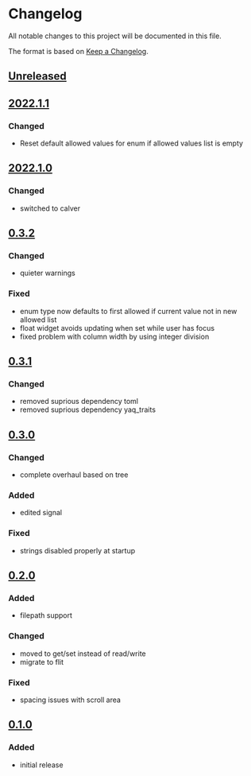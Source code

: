 # Changelog
All notable changes to this project will be documented in this file.

The format is based on [Keep a Changelog](https://keepachangelog.com/).

## [Unreleased]

## [2022.1.1]

### Changed
- Reset default allowed values for enum if allowed values list is empty

## [2022.1.0]

### Changed
- switched to calver

## [0.3.2]

### Changed
- quieter warnings

### Fixed
- enum type now defaults to first allowed if current value not in new allowed list
- float widget avoids updating when set while user has focus
- fixed problem with column width by using integer division

## [0.3.1]

### Changed
- removed suprious dependency toml
- removed suprious dependency yaq_traits

## [0.3.0]

### Changed
- complete overhaul based on tree

### Added
- edited signal

### Fixed
- strings disabled properly at startup

## [0.2.0]

### Added
- filepath support

### Changed
- moved to get/set instead of read/write
- migrate to flit

### Fixed
- spacing issues with scroll area

## [0.1.0]

### Added
- initial release

[Unreleased]: https://gitlab.com/yaq/qtypes/-/compare/v2022.1.1...main
[2022.1.1]: https://gitlab.com/yaq/qtypes/-/compare/v2022.1.0...v2022.1.1
[2022.1.0]: https://gitlab.com/yaq/qtypes/-/compare/v0.3.2...v2022.1.0
[0.3.2]: https://gitlab.com/yaq/qtypes/-/compare/v0.3.1...v0.3.2
[0.3.1]: https://gitlab.com/yaq/qtypes/-/compare/v0.3.0...v0.3.1
[0.3.0]: https://gitlab.com/yaq/qtypes/-/compare/v0.2.0...v0.3.0
[0.2.0]: https://gitlab.com/yaq/qtypes/-/compare/v0.1.0...v0.2.0
[0.1.0]: https://gitlab.com/yaq/qtypes/-/tags/v0.1.0
